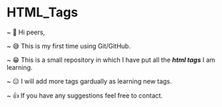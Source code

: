 # HTML_Tags

~ 👋 Hi peers,

~ 😅 This is my first time using Git/GitHub.

~ 😁 This is a small repository in which I have put all the <i><b>html tags</b></i> I am learning.

~ 😑 I will add more tags gardually as learning new tags.

~ 👍 If you have any suggestions feel free to contact.
